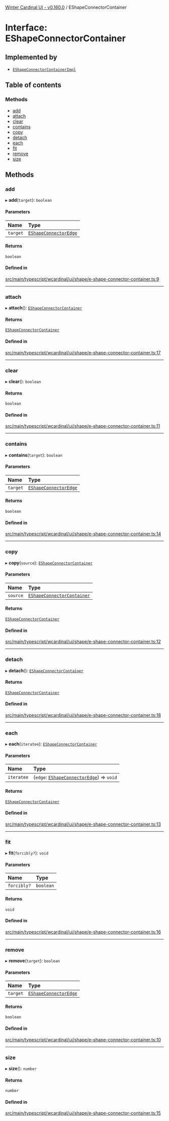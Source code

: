[Winter Cardinal UI - v0.160.0](../index.md) / EShapeConnectorContainer

# Interface: EShapeConnectorContainer

## Implemented by

- [`EShapeConnectorContainerImpl`](../classes/EShapeConnectorContainerImpl.md)

## Table of contents

### Methods

- [add](EShapeConnectorContainer.md#add)
- [attach](EShapeConnectorContainer.md#attach)
- [clear](EShapeConnectorContainer.md#clear)
- [contains](EShapeConnectorContainer.md#contains)
- [copy](EShapeConnectorContainer.md#copy)
- [detach](EShapeConnectorContainer.md#detach)
- [each](EShapeConnectorContainer.md#each)
- [fit](EShapeConnectorContainer.md#fit)
- [remove](EShapeConnectorContainer.md#remove)
- [size](EShapeConnectorContainer.md#size)

## Methods

### add

▸ **add**(`target`): `boolean`

#### Parameters

| Name | Type |
| :------ | :------ |
| `target` | [`EShapeConnectorEdge`](EShapeConnectorEdge.md) |

#### Returns

`boolean`

#### Defined in

[src/main/typescript/wcardinal/ui/shape/e-shape-connector-container.ts:9](https://github.com/winter-cardinal/winter-cardinal-ui/blob/v0.160.0/src/main/typescript/wcardinal/ui/shape/e-shape-connector-container.ts#L9)

___

### attach

▸ **attach**(): [`EShapeConnectorContainer`](EShapeConnectorContainer.md)

#### Returns

[`EShapeConnectorContainer`](EShapeConnectorContainer.md)

#### Defined in

[src/main/typescript/wcardinal/ui/shape/e-shape-connector-container.ts:17](https://github.com/winter-cardinal/winter-cardinal-ui/blob/v0.160.0/src/main/typescript/wcardinal/ui/shape/e-shape-connector-container.ts#L17)

___

### clear

▸ **clear**(): `boolean`

#### Returns

`boolean`

#### Defined in

[src/main/typescript/wcardinal/ui/shape/e-shape-connector-container.ts:11](https://github.com/winter-cardinal/winter-cardinal-ui/blob/v0.160.0/src/main/typescript/wcardinal/ui/shape/e-shape-connector-container.ts#L11)

___

### contains

▸ **contains**(`target`): `boolean`

#### Parameters

| Name | Type |
| :------ | :------ |
| `target` | [`EShapeConnectorEdge`](EShapeConnectorEdge.md) |

#### Returns

`boolean`

#### Defined in

[src/main/typescript/wcardinal/ui/shape/e-shape-connector-container.ts:14](https://github.com/winter-cardinal/winter-cardinal-ui/blob/v0.160.0/src/main/typescript/wcardinal/ui/shape/e-shape-connector-container.ts#L14)

___

### copy

▸ **copy**(`source`): [`EShapeConnectorContainer`](EShapeConnectorContainer.md)

#### Parameters

| Name | Type |
| :------ | :------ |
| `source` | [`EShapeConnectorContainer`](EShapeConnectorContainer.md) |

#### Returns

[`EShapeConnectorContainer`](EShapeConnectorContainer.md)

#### Defined in

[src/main/typescript/wcardinal/ui/shape/e-shape-connector-container.ts:12](https://github.com/winter-cardinal/winter-cardinal-ui/blob/v0.160.0/src/main/typescript/wcardinal/ui/shape/e-shape-connector-container.ts#L12)

___

### detach

▸ **detach**(): [`EShapeConnectorContainer`](EShapeConnectorContainer.md)

#### Returns

[`EShapeConnectorContainer`](EShapeConnectorContainer.md)

#### Defined in

[src/main/typescript/wcardinal/ui/shape/e-shape-connector-container.ts:18](https://github.com/winter-cardinal/winter-cardinal-ui/blob/v0.160.0/src/main/typescript/wcardinal/ui/shape/e-shape-connector-container.ts#L18)

___

### each

▸ **each**(`iteratee`): [`EShapeConnectorContainer`](EShapeConnectorContainer.md)

#### Parameters

| Name | Type |
| :------ | :------ |
| `iteratee` | (`edge`: [`EShapeConnectorEdge`](EShapeConnectorEdge.md)) => `void` |

#### Returns

[`EShapeConnectorContainer`](EShapeConnectorContainer.md)

#### Defined in

[src/main/typescript/wcardinal/ui/shape/e-shape-connector-container.ts:13](https://github.com/winter-cardinal/winter-cardinal-ui/blob/v0.160.0/src/main/typescript/wcardinal/ui/shape/e-shape-connector-container.ts#L13)

___

### fit

▸ **fit**(`forcibly?`): `void`

#### Parameters

| Name | Type |
| :------ | :------ |
| `forcibly?` | `boolean` |

#### Returns

`void`

#### Defined in

[src/main/typescript/wcardinal/ui/shape/e-shape-connector-container.ts:16](https://github.com/winter-cardinal/winter-cardinal-ui/blob/v0.160.0/src/main/typescript/wcardinal/ui/shape/e-shape-connector-container.ts#L16)

___

### remove

▸ **remove**(`target`): `boolean`

#### Parameters

| Name | Type |
| :------ | :------ |
| `target` | [`EShapeConnectorEdge`](EShapeConnectorEdge.md) |

#### Returns

`boolean`

#### Defined in

[src/main/typescript/wcardinal/ui/shape/e-shape-connector-container.ts:10](https://github.com/winter-cardinal/winter-cardinal-ui/blob/v0.160.0/src/main/typescript/wcardinal/ui/shape/e-shape-connector-container.ts#L10)

___

### size

▸ **size**(): `number`

#### Returns

`number`

#### Defined in

[src/main/typescript/wcardinal/ui/shape/e-shape-connector-container.ts:15](https://github.com/winter-cardinal/winter-cardinal-ui/blob/v0.160.0/src/main/typescript/wcardinal/ui/shape/e-shape-connector-container.ts#L15)
